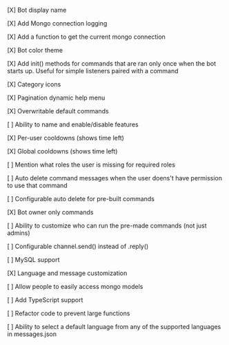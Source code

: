[X] Bot display name

[X] Add Mongo connection logging

[X] Add a function to get the current mongo connection

[X] Bot color theme

[X] Add init() methods for commands that are ran only once when the bot starts up. Useful for simple listeners paired with a command

[X] Category icons

[X] Pagination dynamic help menu

[X] Overwritable default commands

[ ] Ability to name and enable/disable features

[X] Per-user cooldowns (shows time left)

[X] Global cooldowns (shows time left)

[ ] Mention what roles the user is missing for required roles

[ ] Auto delete command messages when the user doens't have permission to use that command

[ ] Configurable auto delete for pre-built commands

[X] Bot owner only commands

[ ] Ability to customize who can run the pre-made commands (not just admins)

[ ] Configurable channel.send() instead of .reply()

[ ] MySQL support

[X] Language and message customization

[ ] Allow people to easily access mongo models

[ ] Add TypeScript support

[ ] Refactor code to prevent large functions

[ ] Ability to select a default language from any of the supported languages in messages.json
